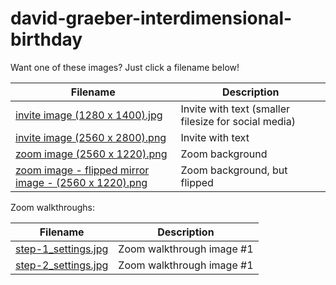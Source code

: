 # david-graeber-interdimensional-birthday

Want one of these images? Just click a filename below!

| Filename                                              | Description                  |
| ----------------------------------------------------- | ---------------------------- |
| [invite image (1280 x 1400).jpg](https://raw.githubusercontent.com/tjg/david-graeber-interdimensional-birthday/main/invite%20image%20(1280%20x%201400).jpg) | Invite with text (smaller filesize for social media) |
| [invite image (2560 x 2800).png](https://raw.githubusercontent.com/tjg/david-graeber-interdimensional-birthday/main/invite%20image%20(2560%20x%202800).png)                       | Invite with text             |
| [zoom image (2560 x 1220).png](https://raw.githubusercontent.com/tjg/david-graeber-interdimensional-birthday/main/zoom%20image%20(2560%20x%201220).png)                         | Zoom background              |
| [zoom image - flipped mirror image - (2560 x 1220).png](https://raw.githubusercontent.com/tjg/david-graeber-interdimensional-birthday/main/zoom%20image%20-%20flipped%20mirror%20image%20-%20(2560%20x%201220).png) | Zoom background, but flipped |

Zoom walkthroughs:

| Filename                                              | Description                  |
| ----------------------------------------------------- | ---------------------------- |
| [step-1_settings.jpg](https://raw.githubusercontent.com/tjg/david-graeber-interdimensional-birthday/main/zoom-background-walkthrough/step-1_settings.jpg) | Zoom walkthrough image #1 |
| [step-2_settings.jpg](https://raw.githubusercontent.com/tjg/david-graeber-interdimensional-birthday/main/zoom-background-walkthrough/step-2_choose-image.jpg) | Zoom walkthrough image #1 |
